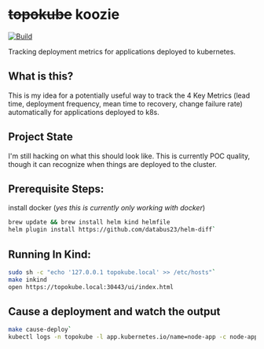 # ~~topokube~~ koozie
[![Build](https://github.com/zpratt/topokube/actions/workflows/docker-image.yml/badge.svg?branch=main)](https://github.com/zpratt/topokube/actions/workflows/docker-image.yml)

Tracking deployment metrics for applications deployed to kubernetes.

## What is this?

This is my idea for a potentially useful way to track the 4 Key Metrics (lead time, deployment frequency, mean time to recovery, change failure rate) automatically for applications deployed to k8s. 

## Project State

I'm still hacking on what this should look like. This is currently POC quality, though it can recognize when things are deployed to the cluster. 

## Prerequisite Steps:

install docker (*yes this is currently only working with docker*)
```bash
brew update && brew install helm kind helmfile
helm plugin install https://github.com/databus23/helm-diff`
```

## Running In Kind:

```bash
sudo sh -c "echo '127.0.0.1 topokube.local' >> /etc/hosts"`
make inkind
open https://topokube.local:30443/ui/index.html
```

## Cause a deployment and watch the output

```bash
make cause-deploy`
kubectl logs -n topokube -l app.kubernetes.io/name=node-app -c node-app`
```
